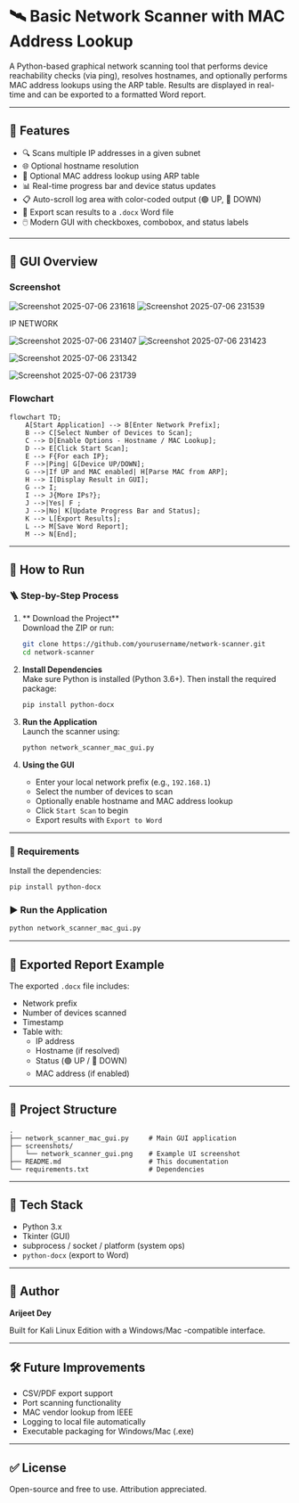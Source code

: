 # 🛰️ Basic Network Scanner with MAC Address Lookup

A Python-based graphical network scanning tool that performs device reachability checks (via ping), resolves hostnames, and optionally performs MAC address lookups using the ARP table. Results are displayed in real-time and can be exported to a formatted Word report.

---

## 📌 Features

- 🔍 Scans multiple IP addresses in a given subnet
- 🌐 Optional hostname resolution
- 🧭 Optional MAC address lookup using ARP table
- 📊 Real-time progress bar and device status updates
- 📋 Auto-scroll log area with color-coded output (🟢 UP, 🔴 DOWN)
- 📁 Export scan results to a `.docx` Word file
- 🖱️ Modern GUI with checkboxes, combobox, and status labels

---

## 🧱 GUI Overview

### Screenshot


![Screenshot 2025-07-06 231618](https://github.com/user-attachments/assets/35679dab-da81-4f54-8020-b36482d657aa)
![Screenshot 2025-07-06 231539](https://github.com/user-attachments/assets/6a6fc7e1-2f0c-409e-af5b-5dd3da0973bf)

IP  NETWORK

![Screenshot 2025-07-06 231407](https://github.com/user-attachments/assets/cd560680-3f50-41bf-8254-ac89441d628e)
![Screenshot 2025-07-06 231423](https://github.com/user-attachments/assets/9c3f44a8-9ce2-433a-a9cc-aa1ff338a4eb)

![Screenshot 2025-07-06 231342](https://github.com/user-attachments/assets/b1e3c56b-86f8-4c85-8089-09121e46b7b1)

![Screenshot 2025-07-06 231739](https://github.com/user-attachments/assets/60f67317-00d0-42b1-b1fc-7f2decec9d0e)

### Flowchart

```mermaid
flowchart TD;
    A[Start Application] --> B[Enter Network Prefix];
    B --> C[Select Number of Devices to Scan];
    C --> D[Enable Options - Hostname / MAC Lookup];
    D --> E[Click Start Scan];
    E --> F{For each IP};
    F -->|Ping| G[Device UP/DOWN];
    G -->|If UP and MAC enabled| H[Parse MAC from ARP];
    H --> I[Display Result in GUI];
    G --> I;
    I --> J{More IPs?};
    J -->|Yes| F ;
    J -->|No| K[Update Progress Bar and Status];
    K --> L[Export Results];
    L --> M[Save Word Report];
    M --> N[End];

```

---

## 🚀 How to Run

### 🪜 Step-by-Step Process

1. ** Download the Project**\
   Download the ZIP or run:

   ```bash
   git clone https://github.com/yourusername/network-scanner.git
   cd network-scanner
   ```

2. **Install Dependencies**\
   Make sure Python is installed (Python 3.6+). Then install the required package:

   ```bash
   pip install python-docx
   ```

3. **Run the Application**\
   Launch the scanner using:

   ```bash
   python network_scanner_mac_gui.py
   ```

4. **Using the GUI**

   - Enter your local network prefix (e.g., `192.168.1`)
   - Select the number of devices to scan
   - Optionally enable hostname and MAC address lookup
   - Click `Start Scan` to begin
   - Export results with `Export to Word`

---

### 🔧 Requirements

Install the dependencies:

```bash
pip install python-docx
```

### ▶️ Run the Application

```bash
python network_scanner_mac_gui.py
```

---

## 📄 Exported Report Example

The exported `.docx` file includes:

- Network prefix
- Number of devices scanned
- Timestamp
- Table with:
  - IP address
  - Hostname (if resolved)
  - Status (🟢 UP / 🔴 DOWN)
  - MAC address (if enabled)

---

## 📂 Project Structure

```
.
├── network_scanner_mac_gui.py     # Main GUI application
├── screenshots/
│   └── network_scanner_gui.png    # Example UI screenshot
├── README.md                      # This documentation
└── requirements.txt               # Dependencies
```

---

## 🧠 Tech Stack

- Python 3.x
- Tkinter (GUI)
- subprocess / socket / platform (system ops)
- `python-docx` (export to Word)

---

## 📌 Author

**Arijeet Dey**

Built for Kali Linux Edition with a Windows/Mac -compatible interface.

---

## 🛠️ Future Improvements

- CSV/PDF export support
- Port scanning functionality
- MAC vendor lookup from IEEE
- Logging to local file automatically
- Executable packaging for Windows/Mac (.exe)

---

## ✅ License

Open-source and free to use. Attribution appreciated.

